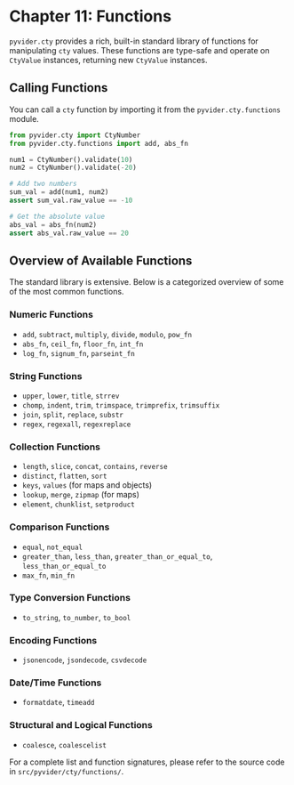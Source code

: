 # Chapter 11: Functions

`pyvider.cty` provides a rich, built-in standard library of functions for manipulating `cty` values. These functions are type-safe and operate on `CtyValue` instances, returning new `CtyValue` instances.

## Calling Functions

You can call a `cty` function by importing it from the `pyvider.cty.functions` module.

```python
from pyvider.cty import CtyNumber
from pyvider.cty.functions import add, abs_fn

num1 = CtyNumber().validate(10)
num2 = CtyNumber().validate(-20)

# Add two numbers
sum_val = add(num1, num2)
assert sum_val.raw_value == -10

# Get the absolute value
abs_val = abs_fn(num2)
assert abs_val.raw_value == 20
```

## Overview of Available Functions

The standard library is extensive. Below is a categorized overview of some of the most common functions.

### Numeric Functions
- `add`, `subtract`, `multiply`, `divide`, `modulo`, `pow_fn`
- `abs_fn`, `ceil_fn`, `floor_fn`, `int_fn`
- `log_fn`, `signum_fn`, `parseint_fn`

### String Functions
- `upper`, `lower`, `title`, `strrev`
- `chomp`, `indent`, `trim`, `trimspace`, `trimprefix`, `trimsuffix`
- `join`, `split`, `replace`, `substr`
- `regex`, `regexall`, `regexreplace`

### Collection Functions
- `length`, `slice`, `concat`, `contains`, `reverse`
- `distinct`, `flatten`, `sort`
- `keys`, `values` (for maps and objects)
- `lookup`, `merge`, `zipmap` (for maps)
- `element`, `chunklist`, `setproduct`

### Comparison Functions
- `equal`, `not_equal`
- `greater_than`, `less_than`, `greater_than_or_equal_to`, `less_than_or_equal_to`
- `max_fn`, `min_fn`

### Type Conversion Functions
- `to_string`, `to_number`, `to_bool`

### Encoding Functions
- `jsonencode`, `jsondecode`, `csvdecode`

### Date/Time Functions
- `formatdate`, `timeadd`

### Structural and Logical Functions
- `coalesce`, `coalescelist`

For a complete list and function signatures, please refer to the source code in `src/pyvider/cty/functions/`.

